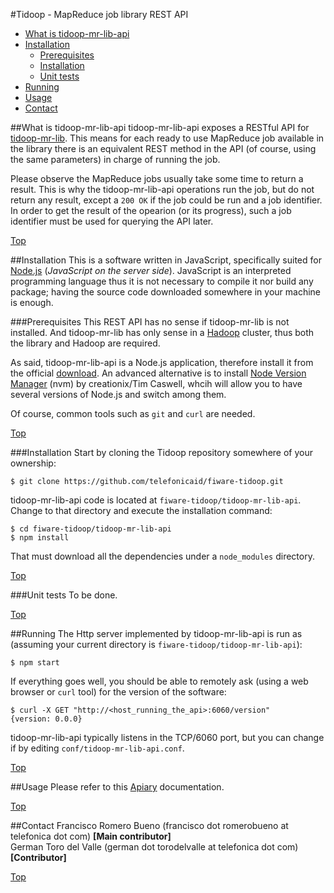 #<a name="top"></a>Tidoop - MapReduce job library REST API

* [What is tidoop-mr-lib-api](#whatis)
* [Installation](#maininstall)
    * [Prerequisites](#prerequisites)
    * [Installation](#installation)
    * [Unit tests](#unittests)
* [Running](#running)
* [Usage](#usage)
* [Contact](#contact)

##<a name="whatis"></a>What is tidoop-mr-lib-api
tidoop-mr-lib-api exposes a RESTful API for [tidoop-mr-lib](../tidoop-mr-lib). This means for each ready to use MapReduce job available in the library there is an equivalent REST method in the API (of course, using the same parameters) in charge of running the job.

Please observe the MapReduce jobs usually take some time to return a result. This is why the tidoop-mr-lib-api operations run the job, but do not return any result, except a `200 OK` if the job could be run and a job identifier. In order to get the result of the opearion (or its progress), such a job identifier must be used for querying the API later.

[Top](#top)

##<a name="maininstall"></a>Installation
This is a software written in JavaScript, specifically suited for [Node.js](https://nodejs.org) (<i>JavaScript on the server side</i>). JavaScript is an interpreted programming language thus it is not necessary to compile it nor build any package; having the source code downloaded somewhere in your machine is enough.

###<a name="prerequisites"></a>Prerequisites
This REST API has no sense if tidoop-mr-lib is not installed. And tidoop-mr-lib has only sense in a [Hadoop](http://hadoop.apache.org/) cluster, thus both the library and Hadoop are required.

As said, tidoop-mr-lib-api is a Node.js application, therefore install it from the official [download](https://nodejs.org/download/). An advanced alternative is to install [Node Version Manager](https://github.com/creationix/nvm) (nvm) by creationix/Tim Caswell, whcih will allow you to have several versions of Node.js and switch among them.

Of course, common tools such as `git` and `curl` are needed.

[Top](#top)

###<a name="installation"></a>Installation
Start by cloning the Tidoop repository somewhere of your ownership:

    $ git clone https://github.com/telefonicaid/fiware-tidoop.git
    
tidoop-mr-lib-api code is located at `fiware-tidoop/tidoop-mr-lib-api`. Change to that directory and execute the installation command:

    $ cd fiware-tidoop/tidoop-mr-lib-api
    $ npm install
    
That must download all the dependencies under a `node_modules` directory.

[Top](#top)

###<a name="unittests"></a>Unit tests
To be done.

[Top](#top)

##<a name="running"></a>Running
The Http server implemented by tidoop-mr-lib-api is run as (assuming your current directory is `fiware-tidoop/tidoop-mr-lib-api`):

    $ npm start
    
If everything goes well, you should be able to remotely ask (using a web browser or `curl` tool) for the version of the software:

    $ curl -X GET "http://<host_running_the_api>:6060/version"
    {version: 0.0.0}
    
tidoop-mr-lib-api typically listens in the TCP/6060 port, but you can change if by editing `conf/tidoop-mr-lib-api.conf`.

[Top](#top)

##<a name="usage"></a>Usage
Please refer to this [Apiary](http://docs.tidoopmrlibapi.apiary.io/#) documentation.

[Top](#top)

##Contact
Francisco Romero Bueno (francisco dot romerobueno at telefonica dot com) **[Main contributor]**
<br>
German Toro del Valle (german dot torodelvalle at telefonica dot com) **[Contributor]**

[Top](#top)
